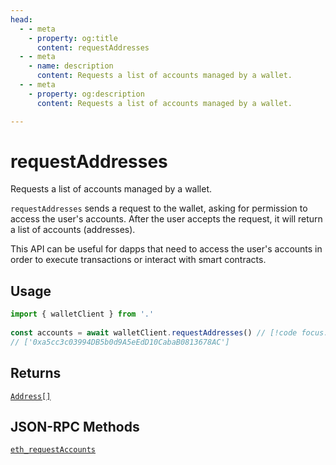 ```yaml
---
head:
  - - meta
    - property: og:title
      content: requestAddresses
  - - meta
    - name: description
      content: Requests a list of accounts managed by a wallet.
  - - meta
    - property: og:description
      content: Requests a list of accounts managed by a wallet.

---
```


# requestAddresses

Requests a list of accounts managed by a wallet.

`requestAddresses` sends a request to the wallet, asking for permission to access the user's accounts. After the user accepts the request, it will return a list of accounts (addresses).

This API can be useful for dapps that need to access the user's accounts in order to execute transactions or interact with smart contracts.

## Usage

```ts
import { walletClient } from '.'
 
const accounts = await walletClient.requestAddresses() // [!code focus:99]
// ['0xa5cc3c03994DB5b0d9A5eEdD10CabaB0813678AC']
```

## Returns

[`Address[]`](/docs/glossary/types#address)

## JSON-RPC Methods

[`eth_requestAccounts`](https://eips.ethereum.org/EIPS/eip-1102)